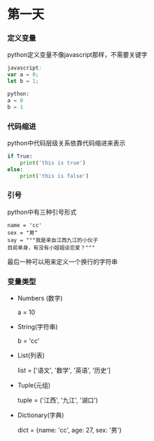 # 第一天

### 定义变量

python定义变量不像javascript那样，不需要关键字

```javascript
javascript:
var a = 0;
let b = 1;
```

```python
python:
a = 0
b = 1
```

### 代码缩进

python中代码层级关系依靠代码缩进来表示

```python
if True:
	print('this is true')
else:
	print('this is false')
```

### 引号

python中有三种引号形式

```
name = 'cc'
sex = "男"
say = """我是来自江西九江的小伙子
目前单身，有没有小姐姐谈恋爱？"""
```

最后一种可以用来定义一个换行的字符串

### 变量类型

- Numbers (数字)

  a =  10

- String(字符串)

  b = 'cc'

- List(列表)

  list = ['语文', '数学', '英语', '历史']

- Tuple(元组)

  tuple = ('江西', '九江', '湖口')

- Dictionary(字典)

  dict = {name: 'cc', age: 27, sex: '男'}

  